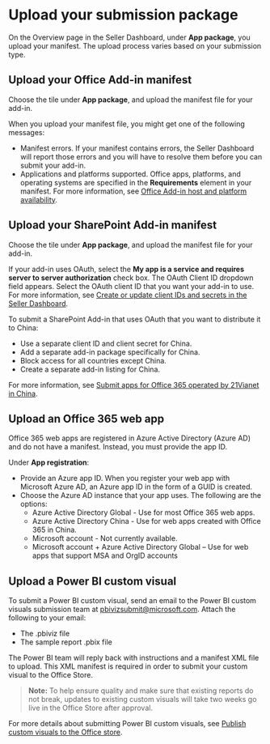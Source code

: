 # Upload your submission package

On the Overview page in the Seller Dashboard, under **App package**, you upload your manifest. The upload process varies based on your submission type.

## Upload your Office Add-in manifest

Choose the tile under **App package**, and upload the manifest file for your add-in.

When you upload your manifest file, you might get one of the following messages:

- Manifest errors. If your manifest contains errors, the Seller Dashboard will report those errors and you will have to resolve them before you can submit your add-in.
- Applications and platforms supported. Office apps, platforms, and operating systems are specified in the **Requirements** element in your manifest. For more information, see [Office Add-in host and platform availability](https://dev.office.com/add-in-availability).

## Upload your SharePoint Add-in manifest

Choose the tile under **App package**, and upload the manifest file for your add-in.

If your add-in uses OAuth, select the **My app is a service and requires server to server authorization** check box. The OAuth Client ID dropdown field appears. Select the OAuth client ID that you want your add-in to use. For more information, see [Create or update client IDs and secrets in the Seller Dashboard](create-or-update-client-ids-and-secrets.md).

To submit a SharePoint Add-in that uses OAuth that you want to distribute it to China:

- Use a separate client ID and client secret for China.
- Add a separate add-in package specifically for China.
- Block access for all countries except China.
- Create a separate add-in listing for China.

For more information, see [Submit apps for Office 365 operated by 21Vianet in China](submit-apps-for-office-365-operated-by-21vianet-in-china.md).

## Upload an Office 365 web app

Office 365 web apps are registered in Azure Active Directory (Azure AD) and do not have a manifest. Instead, you must provide the app ID.

Under **App registration**:

- Provide an Azure app ID. When you register your web app with Microsoft Azure AD, an Azure app ID in the form of a GUID is created.
- Choose the Azure AD instance that your app uses. The following are the options: 
    - Azure Active Directory Global - Use for most Office 365 web apps.
    - Azure Active Directory China - Use for web apps created with Office 365 in China.
    - Microsoft account - Not currently available.
    - Microsoft account + Azure Active Directory Global – Use for web apps that support MSA and OrgID accounts 

## Upload a Power BI custom visual    

To submit a Power BI custom visual, send an email to the Power BI custom visuals submission team at [pbivizsubmit@microsoft.com](mailto:pbivizsubmit@microsoft.com). Attach the following to your email:

- The .pbiviz file 
- The sample report .pbix file

The Power BI team will reply back with instructions and a manifest XML file to upload. This XML manifest is required in order to submit your custom visual to the Office Store.

>**Note:** To help ensure quality and make sure that existing reports do not break, updates to existing custom visuals will take two weeks go live in the Office Store after approval. 

For more details about submitting Power BI custom visuals, see [Publish custom visuals to the Office store](https://powerbi.microsoft.com/en-us/documentation/powerbi-developer-office-store/).
